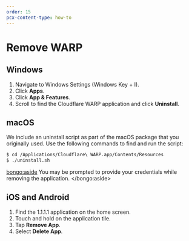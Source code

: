```yaml
---
order: 15
pcx-content-type: how-to
---
```


# Remove WARP

## Windows

1. Navigate to Windows Settings (Windows Key + I).
1. Click **Apps**.
1. Click **App & Features**.
1. Scroll to find the Cloudflare WARP application and click **Uninstall**.

## macOS

We include an uninstall script as part of the macOS package that you originally used. Use the following commands to find and run the script:

```sh
$ cd /Applications/Cloudflare\ WARP.app/Contents/Resources
$ ./uninstall.sh
```

<bongo:aside>
You may be prompted to provide your credentials while removing the application.
</bongo:aside>

## iOS and Android

1. Find the 1.1.1.1 application on the home screen.
1. Touch and hold on the application tile.
1. Tap **Remove App**.
1. Select **Delete App**.
